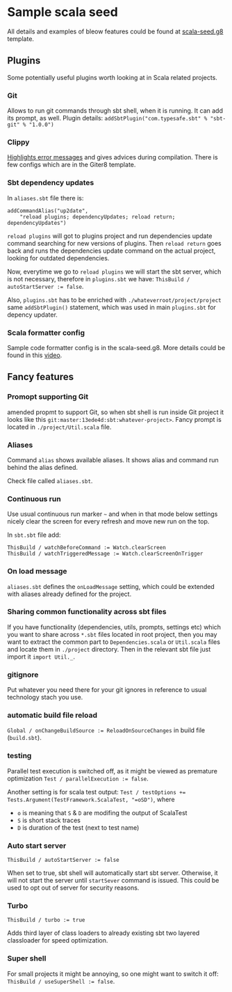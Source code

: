 # Sample scala seed
All details and examples of bleow features could be found at [scala-seed.g8](https://github.com/DevInsideYou/scala-seed.g8) template.

## Plugins
Some potentially useful plugins worth looking at in Scala related projects.

### Git
Allows to run git commands through sbt shell, when it is running. It can add its prompt, as well. Plugin details: `addSbtPlugin("com.typesafe.sbt" % "sbt-git" % "1.0.0")`

### Clippy 
[Highlights error messages](https://github.com/softwaremill/scala-clippy) and gives advices during compilation. There is few configs which are in the Giter8 template.

### Sbt dependency updates
In `aliases.sbt` file there is:

```
addCommandAlias("up2date", 
	"reload plugins; dependencyUpdates; reload return; dependencyUpdates")
```
`reload plugins` will got to plugins project and run dependencies update command searching for new versions of plugins. Then `reload return` goes back and runs the dependencies update command on the actual project, looking for outdated dependencies. 

Now, everytime we go to `reload plugins` we will start the sbt server, which is not necessary, therefore in `plugins.sbt` we have: `ThisBuild / autoStartServer := false`.

Also, `plugins.sbt` has to be enriched with `./whateverroot/project/project` same `addSbtPlugin()` statement, which was used in main `plugins.sbt` for depency updater. 


### Scala formatter config
Sample code formatter config is in the scala-seed.g8. More details could be found in this [video](https://www.youtube.com/watch?v=nN2aBMcUAjE).


## Fancy features

### Promopt supporting Git
amended propmt to support Git, so when sbt shell is run inside Git project it looks like this `git:master:13ede4d:sbt:whatever-project>`. Fancy prompt is located in `./project/Util.scala` file.

### Aliases
Command `alias` shows available aliases. It shows alias and command run behind the alias defined. 

Check file called `aliases.sbt`.

### Continuous run
Use usual continuous run marker `~` and when in that mode below settings nicely clear the screen for every refresh and move new run on the top.

In `sbt.sbt` file add:
```
ThisBuild / watchBeforeCommand := Watch.clearScreen
ThisBuild / watchTriggeredMessage := Watch.clearScreenOnTrigger
```
### On load message
`aliases.sbt` defines the `onLoadMessage` setting, which could be extended with aliases already defined for the project. 

### Sharing common functionality across sbt files
If you have functionality (dependencies, utils, prompts, settings etc) which you want to share across `*.sbt` files located in root project, then you may want to extract the common part to `Dependencies.scala` or `Util.scala` files and locate them in `./project` directory. Then in the relevant sbt file just import it `import Util._`.

### gitignore
Put whatever you need there for your git ignores in reference to usual technology stach you use. 

### automatic build file reload
`Global / onChangeBuildSource := ReloadOnSourceChanges` in build file (`build.sbt`).

### testing
Parallel test execution is switched off, as it might be viewed as premature optimization `Test / parallelExecution := false`.

Another setting is for scala test output: `Test / testOptions += Tests.Argument(TestFramework.ScalaTest, "=oSD")`, where

* `o` is meaning that `S` & `D` are modifing the output of ScalaTest
* `S` is short stack traces 
* `D` is duration of the test (next to test name)

### Auto start server
`ThisBuild / autoStartServer := false`

When set to true, sbt shell will automatically start sbt server. Otherwise, it will not start the server until `startSever` command is issued. This could be used to opt out of server for security reasons.

### Turbo
`ThisBuild / turbo := true`

Adds third layer of class loaders to already existing sbt two layered classloader for speed optimization. 

### Super shell
For small projects it might be annoying, so one might want to switch it off: `ThisBuild / useSuperShell := false`.

